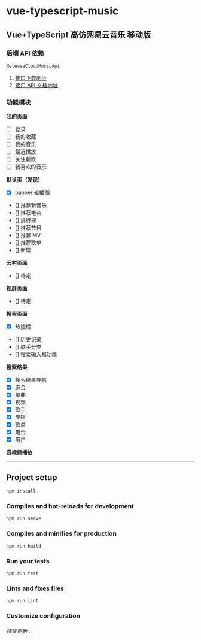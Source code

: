 # vue-typescript-music

## Vue+TypeScript 高仿网易云音乐 移动版

### 后端 API 依赖

`NeteaseCloudMusicApi`

1. [接口下载地址](https://github.com/Binaryify/NeteaseCloudMusicApi)
2. [接口 API 文档地址](https://binaryify.github.io/NeteaseCloudMusicApi/#/?id=neteasecloudmusicapi)

### 功能模块

**我的页面**

- [ ] 登录
- [ ] 我的收藏
- [ ] 我的音乐
- [ ] 最近播放
- [ ] 关注新歌
- [ ] 我喜欢的音乐

**默认页（发现）**

- [x] banner 轮播图
- [] 推荐新音乐
- [] 推荐电台
- [] 排行榜
- [] 推荐节目
- [] 推荐 MV
- [] 推荐歌单
- [] 新碟

**云村页面**

- [] 待定

**视屏页面**

- [] 待定

**搜索页面**

- [x] 热搜榜
- [] 历史记录
- [] 歌手分类
- [] 搜索输入框功能

**搜索结果**

- [x] 搜索结果导航
- [x] 综合
- [x] 单曲
- [x] 视频
- [x] 歌手
- [x] 专辑
- [x] 歌单
- [x] 电台
- [x] 用户

**音视频播放**

---

## Project setup

```
npm install
```

### Compiles and hot-reloads for development

```
npm run serve
```

### Compiles and minifies for production

```
npm run build
```

### Run your tests

```
npm run test
```

### Lints and fixes files

```
npm run lint
```

### Customize configuration

###### 持续更新...
